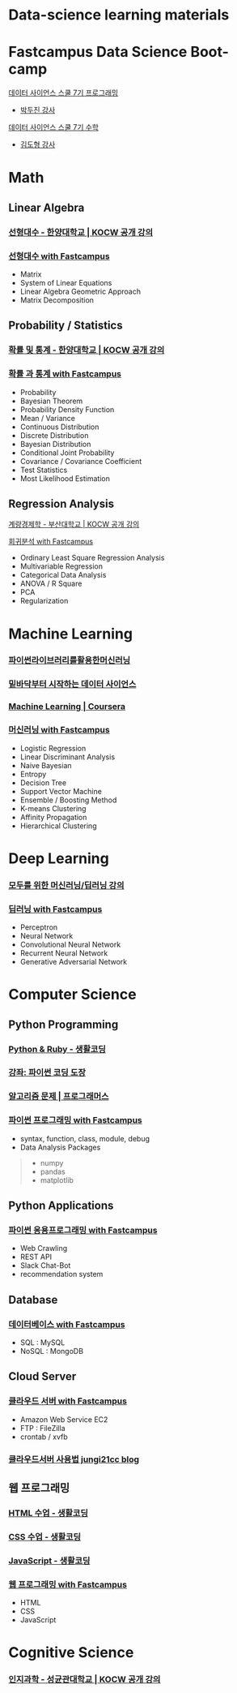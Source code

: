 # Data-science learning materials

# Fastcampus Data Science Boot-camp

[데이터 사이언스 스쿨 7기 프로그래밍](http://www.fastcampus.co.kr/data_school_pdss/)

- [박두진 강사](https://github.com/radajin)

[데이터 사이언스 스쿨 7기 수학](https://datascienceschool.net/)

- [김도형 강사](https://github.com/joelkim)

# Math

## Linear Algebra

### [선형대수 - 한양대학교 | KOCW 공개 강의](http://www.kocw.net/home/search/kemView.do?kemId=977757)

### [선형대수 with Fastcampus](/03_Linear_Algebra)
- Matrix
- System of Linear Equations
- Linear Algebra Geometric Approach
- Matrix Decomposition

## Probability / Statistics

### [확률 및 통계 - 한양대학교 | KOCW 공개 강의](http://www.kocw.net/home/search/kemView.do?kemId=1056974)

### [확률 과 통계 with Fastcampus](/04_Probability_&_Statistics)
- Probability
- Bayesian Theorem
- Probability Density Function
- Mean / Variance
- Continuous Distribution
- Discrete Distribution
- Bayesian Distribution
- Conditional Joint Probability
- Covariance / Covariance Coefficient
- Test Statistics
- Most Likelihood Estimation

## Regression Analysis

[계량경제학 - 부산대학교 | KOCW 공개 강의](http://www.kocw.net/home/cview.do?cid=3a8b45295858fd20)

[회귀분석 with Fastcampus](/05_Regression_Analysis)
- Ordinary Least Square Regression Analysis
- Multivariable Regression
- Categorical Data Analysis
- ANOVA / R Square
- PCA
- Regularization


# Machine Learning

### [파이썬라이브러리를활용한머신러닝](https://tensorflow.blog/%ED%8C%8C%EC%9D%B4%EC%8D%AC-%EB%A8%B8%EC%8B%A0%EB%9F%AC%EB%8B%9D/)

### [밑바닥부터 시작하는 데이터 사이언스](https://github.com/Insight-book/data-science-from-scratch)

### [Machine Learning | Coursera](https://www.coursera.org/learn/machine-learning?authMode=signup)

### [머신러닝 with Fastcampus](/06_Machine_Learning)
- Logistic Regression
- Linear Discriminant Analysis
- Naive Bayesian
- Entropy
- Decision Tree
- Support Vector Machine
- Ensemble / Boosting Method
- K-means Clustering
- Affinity Propagation
- Hierarchical Clustering

# Deep Learning

### [모두를 위한 머신러닝/딥러닝 강의](https://www.youtube.com/watch?v=BS6O0zOGX4E&list=PLlMkM4tgfjnLSOjrEJN31gZATbcj_MpUm&index=1)

### [딥러닝 with Fastcampus](/07_DeepLearning)
- Perceptron
- Neural Network
- Convolutional Neural Network
- Recurrent Neural Network
- Generative Adversarial Network

# Computer Science

## Python Programming

### [Python & Ruby - 생활코딩](https://opentutorials.org/course/1750)

### [강좌: 파이썬 코딩 도장](https://dojang.io/course/view.php?id=3)

### [알고리즘 문제 | 프로그래머스](https://programmers.co.kr/learn/challenges)

### [파이썬 프로그래밍 with Fastcampus](/01_Python_Basic)
- syntax, function, class, module, debug
- Data Analysis Packages
> * numpy
> * pandas
> * matplotlib

## Python Applications

### [파이썬 응용프로그래밍 with Fastcampus](/02_Python_Applications)
- Web Crawling
- REST API
- Slack Chat-Bot
- recommendation system

## Database

### [데이터베이스 with Fastcampus](/08_Database)
- SQL : MySQL
- NoSQL : MongoDB

## Cloud Server
### [클라우드 서버 with Fastcampus](/09_Cloud_Computer)
- Amazon Web Service EC2
- FTP : FileZilla
- crontab / xvfb

### [클라우드서버 사용법 jungi21cc blog](https://jungi21cc.github.io/2018/02/17/cloud-server/)


## 웹 프로그래밍

### [HTML 수업 - 생활코딩](https://opentutorials.org/course/2039)

### [CSS 수업 - 생활코딩](https://opentutorials.org/course/2418)

### [JavaScript - 생활코딩](https://opentutorials.org/course/743)

### [웹 프로그래밍 with Fastcampus](/10_Web_Programming)
- HTML
- CSS
- JavaScript

# Cognitive Science

### [인지과학 - 성균관대학교 | KOCW 공개 강의](http://www.kocw.net/home/search/kemView.do?kemId=444916)
